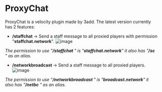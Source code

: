 # ProxyChat 
ProxyChat is a velocity plugin made by 3add.
The latest version currently has 2 features:
- **/staffchat <message>** -> Send a staff message to all proxied players with permission "**staffchat.network**". 
![image](https://github.com/3add/ProxyChat/assets/141489004/5e585414-0b18-48d0-ab25-7ee3db1da1a2)

*The permission to use "**/staffchat <message>**" is "**staffchat.network**" it also has "**/sc <message>**" as an alias.*

- **/networkbroadcast <message>** -> Send a staff message to all proxied players. 
![image](https://github.com/3add/ProxyChat/assets/141489004/6fb4ff90-59f2-4ea4-8c64-e7cd9d2a95b3)

*The permission to use "**/networkbroadcast <message>**" is "**broadcast.network**" it also has "**/netbc <message>**" as an alias.*

